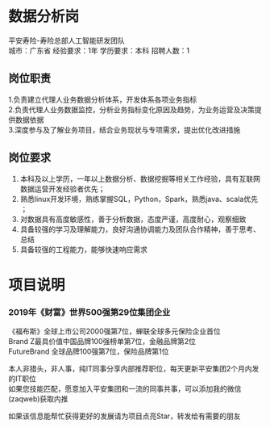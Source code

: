 # 数据分析岗
平安寿险-寿险总部人工智能研发团队  
城市：广东省 经验要求：1年 学历要求：本科  招聘人数：1

## 岗位职责
1.负责建立代理人业务数据分析体系，开发体系各项业务指标   
2.负责代理人业务数据监控，分析业务指标变化原因及趋势，为业务运营及决策提供数据依据   
3.深度参与及了解业务项目，结合业务现状与专项需求，提出优化改进措施

## 岗位要求
1. 本科及以上学历，一年以上数据分析、数据挖掘等相关工作经验，具有互联网数据运营开发经验者优先；    
2. 熟悉linux开发环境，熟练掌握SQL，Python，Spark，熟悉java、scala优先 ；    
3. 对数据具有高度敏感性，善于分析数据，态度严谨，高度耐心，观察细致   
4. 具备较强的学习及理解能力，良好沟通协调能力及团队合作精神，善于思考、总结   
5. 具备较强的工程能力，能够快速响应需求

# 项目说明

### 2019年《财富》世界500强第29位集团企业
《福布斯》全球上市公司2000强第7位，蝉联全球多元保险企业首位  
Brand Z最具价值中国品牌100强榜单第7位，金融品牌第2位  
FutureBrand 全球品牌100强第7位，保险品牌第1位

本人非猎头，非人事，纯IT同事分享内部推荐职位，每天更新平安集团2个月内发的IT职位  
如果您技能匹配，愿意加入平安集团和一流的同事共事，可以添加我的微信(zaqweb)获取内推 

如果该信息能帮忙获得更好的发展请为项目点亮Star，转发给有需要的朋友




